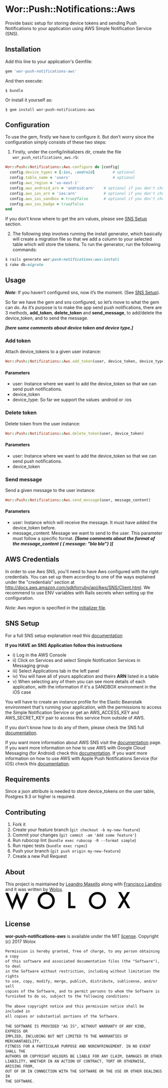 # Wor::Push::Notifications::Aws
Provide basic setup for storing device tokens and sending Push Notifications to your application using AWS Simple Notification Service (SNS).

## Installation

Add this line to your application's Gemfile:

```ruby
gem 'wor-push-notifications-aws'
```

And then execute:

    $ bundle

Or install it yourself as:

    $ gem install wor-push-notifications-aws

## Configuration
To use the gem, firstly we have to configure it. But don’t worry since the configuration simply consists of these two steps:
1. Firstly, under the config/initializers dir, create the file `wor_push_notifications_aws.rb`:
```ruby
Wor::Push::Notifications::Aws.configure do |config|
  config.device_types = [:ios, :android] 		# optional
  config.table_name = 'users'          			# optional
  config.aws_region = 'us-east-1'
  config.aws_android_arn = 'android:arn'    # optional if you don't choose to use android devices
  config.aws_ios_arn = 'ios:arn'            # optional if you don't choose to use iOS devices
  config.aws_ios_sandbox = true/false       # optional if you don't choose to use iOS devices
  config.aws_ios_badge = true/false
end
```
If you don't know where to get the arn values, please see [SNS Setup](#sns-setup) section.

2. The following step involves running the install generator, which basically will create a migration file so that we add a column to your selected table which will store the tokens. To run the generator, run the following commands:
```ruby
$ rails generate wor:push:notifications:aws:install
$ rake db:migrate
```

## Usage
***Note***: If you haven’t configured sns, now it’s the moment. (See [SNS Setup](#sns-setup)).

So far we have the gem and sns configured, so let’s move to what the gem can do.
As it’s purpose is to make the app send push notifications, there are 3 methods, **add_token**, **delete_token** and **send_message**, to add/delete the device_token, and to send the message.

***[here some comments about device token and device type.]***

### Add token
Attach device_tokens to a given user instance:
```ruby
Wor::Push::Notifications::Aws.add_token(user, device_token, device_type)
```
#### Parameters
- user: Instance where we want to add the device_token so that we can send push notifications.
- device_token
- device_type: So far we support the values :android or :ios

### Delete token
Delete token from the user instance:
```ruby
Wor::Push::Notifications::Aws.delete_token(user, device_token)
```
#### Parameters
- user: Instance where we want to add the device_token so that we can send push notifications.
- device_token

### Send message
Send a given message to the user instance:
```ruby
Wor::Push::Notifications::Aws.send_message(user, message_content)
```
#### Parameters
- user: Instance which will receive the message. It must have added the device_token before.
- message_content: Message we want to send to the user.
                   This parameter must follow a specific format.
                   ***[Some comments about the format of the message_content ( { message: "bla bla"} )]***

## AWS Credentials
In order to use Aws SNS, you'll need to have Aws configured with the right credentials.
You can set up them according to one of the ways explained under the
"credentials" section at http://docs.aws.amazon.com/sdkforruby/api/Aws/SNS/Client.html.
We recommend to use ENV variables with Rails secrets when setting up the configuration.

*Note:* Aws region is specified in the [initializer file](#configuration).

## SNS Setup

For a full SNS setup explanation read this [documentation](#tech-guides-instructions)

**If you HAVE an SNS Application follow this instructions**

- i) Log in the AWS Console
- ii) Click on Services and select Simple Notification Services in Messaging group
- iii) Select Applications tab in the left panel
- iv) You will have all of yours application and theirs **ARN** listed in a table
- v) When selecting any of them you can see more details of each application, with the information if it's a SANDBOX environment in the iOS case

You will have to create an instance profile for the Elastic Beanstalk environment that's running your application, with the permissions to access the Simple Notification Service or get an AWS_ACCESS_KEY and AWS_SECRET_KEY pair to access this service from outside of AWS.

If you don't know how to do any of them, please check the SNS full [documentation](#tech-guides-instructions).

If you want more information about AWS SNS visit the [documentation](http://docs.aws.amazon.com/sns/latest/dg/SNSMobilePush.html) page.
If you want more information on how to use AWS with Google Cloud Messaging (for Android) check this [documentation](http://docs.aws.amazon.com/sns/latest/dg/mobile-push-gcm.html).
If you want more information on how to use AWS with Apple Push Notifications Service (for iOS) check this [documentation](http://docs.aws.amazon.com/sns/latest/dg/mobile-push-apns.html).

## Requirements
Since a json attribute is needed to store device_tokens on the user table,
Postgres 9.3 or higher is required.

## Contributing
1. Fork it
2. Create your feature branch (`git checkout -b my-new-feature`)
3. Commit your changes (`git commit -am 'Add some feature'`)
4. Run rubocop lint (`bundle exec rubocop -R --format simple`)
5. Run rspec tests (`bundle exec rspec`)
6. Push your branch (`git push origin my-new-feature`)
7. Create a new Pull Request

## About
This project is maintained by [Leandro Masello](https://github.com/lmasello) along with
[Francisco Landino](https://github.com/plandino) and it was written by
[Wolox](http://www.wolox.com.ar).
![Wolox](https://raw.githubusercontent.com/Wolox/press-kit/master/logos/logo_banner.png)

## License
**wor-push-notifications-aws** is available under the MIT [license](https://raw.githubusercontent.com/Wolox/wor-push-notifications-aws/master/LICENSE.txt).
    Copyright (c) 2017 Wolox

    Permission is hereby granted, free of charge, to any person obtaining a copy
    of this software and associated documentation files (the "Software"), to deal
    in the Software without restriction, including without limitation the rights
    to use, copy, modify, merge, publish, distribute, sublicense, and/or sell
    copies of the Software, and to permit persons to whom the Software is
    furnished to do so, subject to the following conditions:

    The above copyright notice and this permission notice shall be included in
    all copies or substantial portions of the Software.

    THE SOFTWARE IS PROVIDED "AS IS", WITHOUT WARRANTY OF ANY KIND, EXPRESS OR
    IMPLIED, INCLUDING BUT NOT LIMITED TO THE WARRANTIES OF MERCHANTABILITY,
    FITNESS FOR A PARTICULAR PURPOSE AND NONINFRINGEMENT. IN NO EVENT SHALL THE
    AUTHORS OR COPYRIGHT HOLDERS BE LIABLE FOR ANY CLAIM, DAMAGES OR OTHER
    LIABILITY, WHETHER IN AN ACTION OF CONTRACT, TORT OR OTHERWISE, ARISING FROM,
    OUT OF OR IN CONNECTION WITH THE SOFTWARE OR THE USE OR OTHER DEALINGS IN
    THE SOFTWARE.
